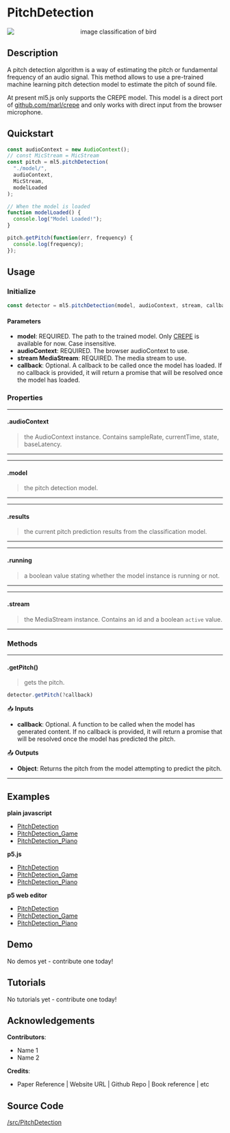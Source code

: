 # PitchDetection


<center>
    <img style="display:block; max-height:20rem" alt="image classification of bird" src="https://via.placeholder.com/150">
</center>


## Description

A pitch detection algorithm is a way of estimating the pitch or fundamental frequency of an audio signal. This method allows to use a pre-trained machine learning pitch detection model to estimate the pitch of sound file.

At present ml5.js only supports the CREPE model. This model is a direct port of [github.com/marl/crepe](https://github.com/marl/crepe) and only works with direct input from the browser microphone.

## Quickstart

```js
const audioContext = new AudioContext();
// const MicStream = MicStream
const pitch = ml5.pitchDetection(
  "./model/",
  audioContext,
  MicStream,
  modelLoaded
);

// When the model is loaded
function modelLoaded() {
  console.log("Model Loaded!");
}

pitch.getPitch(function(err, frequency) {
  console.log(frequency);
});
```


## Usage

### Initialize

```js
const detector = ml5.pitchDetection(model, audioContext, stream, callback);
```

#### Parameters
* **model**: REQUIRED. The path to the trained model. Only [CREPE](https://github.com/marl/crepe) is available for now. Case insensitive.
* **audioContext**: REQUIRED. The browser audioContext to use.
* **stream MediaStream**: REQUIRED. The media stream to use.
* **callback**: Optional. A callback to be called once the model has loaded. If no callback is provided, it will return a promise that will be resolved once the model has loaded.

### Properties


***
#### .audioContext
> the AudioContext instance. Contains sampleRate, currentTime, state, baseLatency.
***

***
#### .model
>  the pitch detection model.
***

***
#### .results
> the current pitch prediction results from the classification model.
***

***
#### .running
> a boolean value stating whether the model instance is running or not.
***

***
#### .stream
> the MediaStream instance. Contains an id and a boolean `active` value.
***



### Methods


***
#### .getPitch()
> gets the pitch.

```js
detector.getPitch(?callback)
```

📥 **Inputs**

* **callback**: Optional. A function to be called when the model has generated content. If no callback is provided, it will return a promise that will be resolved once the model has predicted the pitch.

📤 **Outputs**

* **Object**: Returns the pitch from the model attempting to predict the pitch.

***


## Examples

**plain javascript**
* [PitchDetection](https://github.com/ml5js/ml5-examples/tree/release/javascript/PitchDetection/PitchDetection)
* [PitchDetection_Game](https://github.com/ml5js/ml5-examples/tree/release/javascript/PitchDetection/PitchDetection_Game)
* [PitchDetection_Piano](https://github.com/ml5js/ml5-examples/tree/release/javascript/PitchDetection/PitchDetection_Piano)

**p5.js**
* [PitchDetection](https://github.com/ml5js/ml5-examples/tree/release/p5js/PitchDetection/PitchDetection)
* [PitchDetection_Game](https://github.com/ml5js/ml5-examples/tree/release/p5js/PitchDetection/PitchDetection_Game)
* [PitchDetection_Piano](https://github.com/ml5js/ml5-examples/tree/release/p5js/PitchDetection/PitchDetection_Piano)

**p5 web editor**
* [PitchDetection]()
* [PitchDetection_Game]()
* [PitchDetection_Piano]()

## Demo

No demos yet - contribute one today!

## Tutorials

No tutorials yet - contribute one today!

## Acknowledgements

**Contributors**:
  * Name 1
  * Name 2

**Credits**:
  * Paper Reference | Website URL | Github Repo | Book reference | etc

## Source Code

[/src/PitchDetection](https://github.com/ml5js/ml5-library/tree/release/src/PitchDetection)
